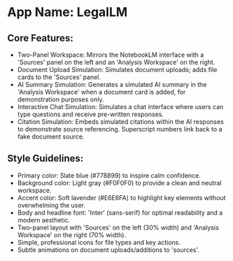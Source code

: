 # **App Name**: LegalLM

## Core Features:

- Two-Panel Workspace: Mirrors the NotebookLM interface with a 'Sources' panel on the left and an 'Analysis Workspace' on the right.
- Document Upload Simulation: Simulates document uploads; adds file cards to the 'Sources' panel.
- AI Summary Simulation: Generates a simulated AI summary in the 'Analysis Workspace' when a document card is added, for demonstration purposes only.
- Interactive Chat Simulation: Simulates a chat interface where users can type questions and receive pre-written responses.
- Citation Simulation: Embeds simulated citations within the AI responses to demonstrate source referencing. Superscript numbers link back to a fake document source.

## Style Guidelines:

- Primary color: Slate blue (#778899) to inspire calm confidence.
- Background color: Light gray (#F0F0F0) to provide a clean and neutral workspace.
- Accent color: Soft lavender (#E6E6FA) to highlight key elements without overwhelming the user.
- Body and headline font: 'Inter' (sans-serif) for optimal readability and a modern aesthetic.
- Two-panel layout with 'Sources' on the left (30% width) and 'Analysis Workspace' on the right (70% width).
- Simple, professional icons for file types and key actions.
- Subtle animations on document uploads/additions to 'sources'.